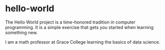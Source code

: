 # hello-world
The Hello World project is a time-honored tradition in computer programming. It is a simple exercise that gets you started when learning something new.

I am a math professor at Grace College learning the basics of data science.
